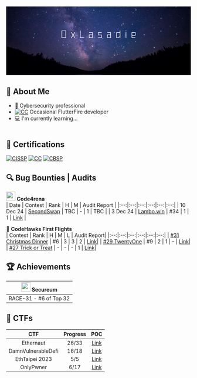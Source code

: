 [<img src="https://github.com/lasadie/lasadie/blob/master/banner.png?raw=true">](https://www.github.com/lasadie)

## 📖 About Me

- 💼 Cybersecurity professional
- <a href="https://flutter.dev/" target="_blank"><img src="https://cdn.prod.website-files.com/5ee12d8d7f840543bde883de/5ef3a1148ac97166a06253c1_flutter-logo-white-inset.svg" class="cert" alt='CC' width="15"></a> Occasional FlutterFire developer
- 💻 I'm currently learning...
```

```

## 📜 Certifications
<a href="https://www.isc2.org/certifications/cissp" target="_blank"><img src="https://images.credly.com/size/340x340/images/6eeb0a98-33cb-4f72-bfc3-f89d65a3286c/image.png" class="cert" alt='CISSP' width="100px"></a>
<a href="https://www.isc2.org/certifications/cc" target="_blank"><img src="https://images.credly.com/size/340x340/images/2030e43f-8003-4d4b-9630-847add403c87/image.png" class="cert" alt='CC' width="100px"></a>
<a href="https://www.blockchain-council.org/certifications/certified-blockchain-security-professional-training/" target="_blank"><img src="https://api.accredible.com/v1/frontend/credential_website_embed_image/badge/100785805" class="cert" alt='CBSP' width="100px"></a>

## 🔍 Bug Bounties | Audits
<img src="https://avatars.githubusercontent.com/u/79111793?s=200&v=4" width="25" height="25"> **Code4rena**  
| Date | Contest | Rank | H | M | Audit Report |
|:--:|:--:|:--:|:--:|:--:|:--:|
| 10 Dec 24 | [SecondSwap](https://code4rena.com/audits/2024-12-secondswap) | TBC | - | 1 | TBC |
| 3 Dec 24 | [Lambo.win](https://code4rena.com/audits/2024-12-lambowin) | #34 | 1 | 1 | [Link](https://github.com/lasadie/code4rena/blob/main/lambo_win/audit_report.md) |

🦅 **CodeHawks First Flights**  
| Contest | Rank | H | M | L | Audit Report|
|:--:|:--:|:--:|:--:|:--:|:--:|
| [#31 Christmas Dinner](https://codehawks.cyfrin.io/c/2024-12-christmas-dinner) | #6 | 3 | 3 | 2 | [Link](https://github.com/lasadie/codehawks_first_flight/blob/master/31%3AChristmasDinner/audit_report.md)|
| [#29 TwentyOne](https://codehawks.cyfrin.io/c/2024-11-twentyone) | #9 | 2 | 1 | - | [Link](https://github.com/lasadie/codehawks_first_flight/blob/master/29%3ATwentyOne/audit_report.md)|
| [#27 Trick or Treat](https://codehawks.cyfrin.io/c/2024-10-trick-or-treat) | - | - | - | 1 | [Link](https://github.com/lasadie/codehawks_first_flight/blob/master/27%3ATrickOrTreat/audit_report.md)|


## 🏆 Achievements
| <img src="https://github.com/user-attachments/assets/5cc54cd2-5c5a-4887-830f-19a76c3fc27b" width="25" height="25"> **Secureum** |
|---------------------------------------------------------|
| RACE-31 - #6 of Top 32 |


## 🚩 CTFs
| CTF | Progress | POC |
|:--:|:--:|:--:|
| Ethernaut| 26/33 | [Link](https://github.com/lasadie/ethernaut_ctfs)|
| DamnVulnerableDefi | 16/18 | [Link](https://github.com/lasadie/Web3-CTF-Intensive-CoLearning/tree/main/Writeup/0xLasadie/damnvulnerabledefi)|
| EthTaipei 2023 | 5/5 | [Link](https://github.com/lasadie/Web3-CTF-Intensive-CoLearning/tree/main/Writeup/0xLasadie/EthTaipei_CTF_2023)|
| OnlyPwner | 6/17 | [Link](https://onlypwner.xyz/challenges)|






<!--
**lasadie/lasadie** is a ✨ _special_ ✨ repository because its `README.md` (this file) appears on your GitHub profile.

Here are some ideas to get you started:

- 🔭 I’m currently working on ...
- 🌱 I’m currently learning ...
- 👯 I’m looking to collaborate on ...
- 🤔 I’m looking for help with ...
- 💬 Ask me about ...
- 📫 How to reach me: ...
- 😄 Pronouns: ...
- ⚡ Fun fact: ...
-->
